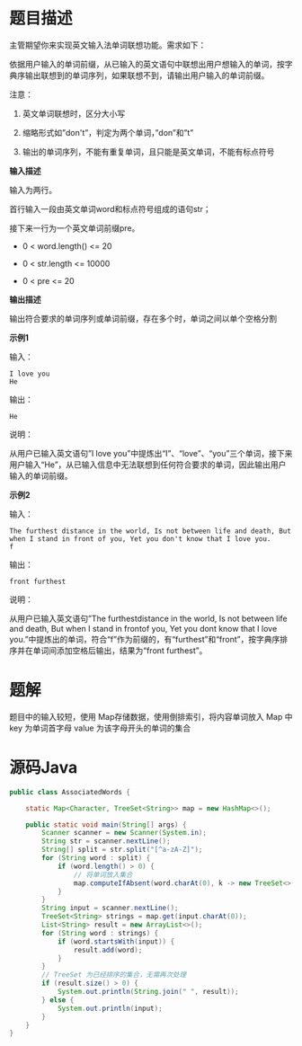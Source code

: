 # 题目描述

主管期望你来实现英文输入法单词联想功能。需求如下：

依据用户输入的单词前缀，从已输入的英文语句中联想出用户想输入的单词，按字典序输出联想到的单词序列，如果联想不到，请输出用户输入的单词前缀。

注意：

1.  英文单词联想时，区分大小写

2.  缩略形式如”don't”，判定为两个单词，”don”和”t”

3.  输出的单词序列，不能有重复单词，且只能是英文单词，不能有标点符号

**输入描述**

输入为两行。

首行输入一段由英文单词word和标点符号组成的语句str；

接下来一行为一个英文单词前缀pre。

- 0 < word.length() <= 20

- 0 < str.length <= 10000

- 0 < pre <= 20

**输出描述**

输出符合要求的单词序列或单词前缀，存在多个时，单词之间以单个空格分割

**示例1**

输入：

	I love you
	He
输出：

	He
说明：

从用户已输入英文语句”I love you”中提炼出“I”、“love”、“you”三个单词，接下来用户输入“He”，从已输入信息中无法联想到任何符合要求的单词，因此输出用户输入的单词前缀。

**示例2**

输入：

	The furthest distance in the world, Is not between life and death, But when I stand in front of you, Yet you don't know that I love you.
	f
输出：

	front furthest
说明：

从用户已输入英文语句”The furthestdistance in the world, Is not between life and death, But when I stand in frontof you, Yet you dont know that I love you.”中提炼出的单词，符合“f”作为前缀的，有“furthest”和“front”，按字典序排序并在单词间添加空格后输出，结果为“front furthest”。
# 题解
题目中的输入较短，使用 Map存储数据，使用倒排索引，将内容单词放入 Map 中
key 为单词首字母
value 为该字母开头的单词的集合

# 源码Java
```java
public class AssociatedWords {

	static Map<Character, TreeSet<String>> map = new HashMap<>();

	public static void main(String[] args) {
		Scanner scanner = new Scanner(System.in);
		String str = scanner.nextLine();
		String[] split = str.split("[^a-zA-Z]");
		for (String word : split) {
			if (word.length() > 0) {
				// 将单词放入集合
				map.computeIfAbsent(word.charAt(0), k -> new TreeSet<>()).add(word);
			}
		}
		String input = scanner.nextLine();
		TreeSet<String> strings = map.get(input.charAt(0));
		List<String> result = new ArrayList<>();
		for (String word : strings) {
			if (word.startsWith(input)) {
				result.add(word);
			}
		}
		// TreeSet 为已经排序的集合，无需再次处理
		if (result.size() > 0) {
			System.out.println(String.join(" ", result));
		} else {
			System.out.println(input);
		}
	}
}
```